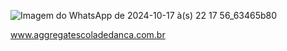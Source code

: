    ![Imagem do WhatsApp de 2024-10-17 à(s) 22 17 56_63465b80](https://github.com/user-attachments/assets/cc7cb125-bb33-4c48-82df-388cd94fd2d7)




   www.aggregatescoladedanca.com.br

